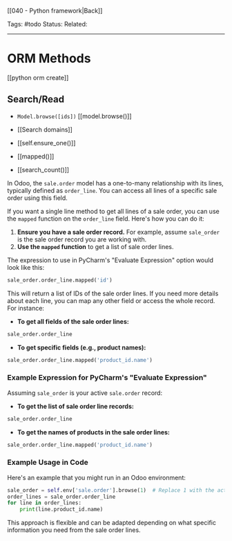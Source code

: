 [[040 - Python framework|Back]]

Tags: #todo 
Status: 
Related: 

___

# ORM Methods

[[python orm create]]

## Search/Read
- `Model.browse([ids])`
	[[model.browse()]]
- [[Search domains]]

- [[self.ensure_one()]]
- [[mapped()]]
- [[search_count()]]


In Odoo, the `sale.order` model has a one-to-many relationship with its lines, typically defined as `order_line`. You can access all lines of a specific sale order using this field.

If you want a single line method to get all lines of a sale order, you can use the `mapped` function on the `order_line` field. Here's how you can do it:

1. **Ensure you have a sale order record.** For example, assume `sale_order` is the sale order record you are working with.
2. **Use the `mapped` function** to get a list of sale order lines.

The expression to use in PyCharm's "Evaluate Expression" option would look like this:

```python
sale_order.order_line.mapped('id')
```

This will return a list of IDs of the sale order lines. If you need more details about each line, you can map any other field or access the whole record. For instance:

- **To get all fields of the sale order lines:**

```python
sale_order.order_line
```

- **To get specific fields (e.g., product names):**

```python
sale_order.order_line.mapped('product_id.name')
```

### Example Expression for PyCharm's "Evaluate Expression"

Assuming `sale_order` is your active `sale.order` record:

- **To get the list of sale order line records:**

```python
sale_order.order_line
```

- **To get the names of products in the sale order lines:**

```python
sale_order.order_line.mapped('product_id.name')
```

### Example Usage in Code

Here's an example that you might run in an Odoo environment:

```python
sale_order = self.env['sale.order'].browse(1)  # Replace 1 with the actual sale order ID
order_lines = sale_order.order_line
for line in order_lines:
    print(line.product_id.name)
```

This approach is flexible and can be adapted depending on what specific information you need from the sale order lines.